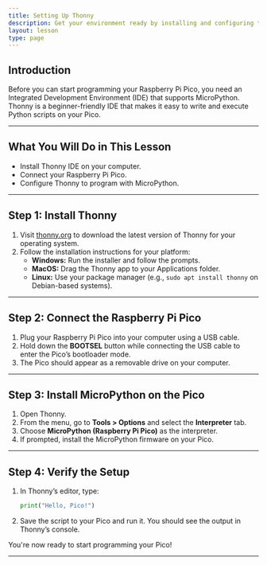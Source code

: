 ```yaml
---
title: Setting Up Thonny
description: Get your environment ready by installing and configuring the Thonny IDE to program your Raspberry Pi Pico with MicroPython.
layout: lesson
type: page
---
```


## Introduction

Before you can start programming your Raspberry Pi Pico, you need an Integrated Development Environment (IDE) that supports MicroPython. Thonny is a beginner-friendly IDE that makes it easy to write and execute Python scripts on your Pico.

---

## What You Will Do in This Lesson

- Install Thonny IDE on your computer.
- Connect your Raspberry Pi Pico.
- Configure Thonny to program with MicroPython.

---

## Step 1: Install Thonny

1. Visit [thonny.org](https://thonny.org) to download the latest version of Thonny for your operating system.
2. Follow the installation instructions for your platform:
   - **Windows:** Run the installer and follow the prompts.
   - **MacOS:** Drag the Thonny app to your Applications folder.
   - **Linux:** Use your package manager (e.g., `sudo apt install thonny` on Debian-based systems).

---

## Step 2: Connect the Raspberry Pi Pico

1. Plug your Raspberry Pi Pico into your computer using a USB cable.
2. Hold down the **BOOTSEL** button while connecting the USB cable to enter the Pico’s bootloader mode.
3. The Pico should appear as a removable drive on your computer.

---

## Step 3: Install MicroPython on the Pico

1. Open Thonny.
2. From the menu, go to **Tools > Options** and select the **Interpreter** tab.
3. Choose **MicroPython (Raspberry Pi Pico)** as the interpreter.
4. If prompted, install the MicroPython firmware on your Pico.

---

## Step 4: Verify the Setup

1. In Thonny’s editor, type:

   ```python
   print("Hello, Pico!")
   ```

2. Save the script to your Pico and run it. You should see the output in Thonny’s console.

You're now ready to start programming your Pico!

---
